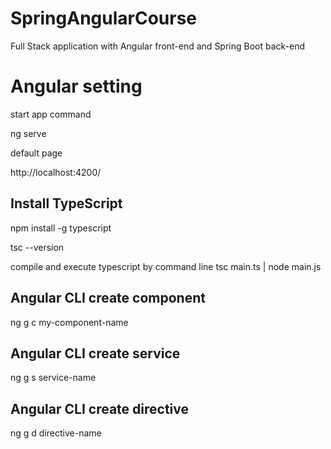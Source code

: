# SpringAngularCourse
Full Stack application with Angular front-end and Spring Boot back-end

# Angular setting 

start app command 

ng serve

default page

http://localhost:4200/

## Install TypeScript
npm install -g typescript

tsc --version

compile and execute typescript by command line
tsc main.ts | node main.js

## Angular CLI create component

ng g c my-component-name

## Angular CLI create service

ng g s service-name

## Angular CLI create directive

ng g d directive-name